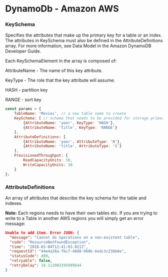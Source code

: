 # DynamoDb - Amazon AWS

### KeySchema

Specifies the attributes that make up the primary key for a table or an index. The attributes in KeySchema must also be defined in the AttributeDefinitions array. For more information, see Data Model in the Amazon DynamoDB Developer Guide.

Each KeySchemaElement in the array is composed of:

AttributeName - The name of this key attribute.

KeyType - The role that the key attribute will assume:

HASH - partition key

RANGE - sort key

```js
const params = {
    TableName: 'Movies', // a new table name to create 
    KeySchema: [ // schema that needs to be provided for storage primary key and sort key
        {AttributeName: 'year', KeyType: 'HASH'},
        {AttributeName: 'title', KeyType: 'RANGE'}
    ],
    AttributeDefinitions: [
        {AttributeName: 'year', AttributeType: 'N'},
        {AttributeName: 'title', AttributeType: 'S'}
    ],
    ProvisionedThroughput: {
        ReadCapacityUnits: 10,
        WriteCapacityUnits: 10
    }
};
``` 

### AttributeDefinitions
An array of attributes that describe the key schema for the table and indexes.

**Note:** Each regions needs to have their own tables etc. If you are trying to write to a Table in another AWS regions you will simply get an error message:

```json
Unable to add item. Error JSON: {
  "message": "Cannot do operations on a non-existent table",
  "code": "ResourceNotFoundException",
  "time": "2018-03-04T12:41:03.021Z",
  "requestId": "44e4a28a-fbc7-40d0-968b-6edc3c23bb0e",
  "statusCode": 400,
  "retryable": false,
  "retryDelay": 18.113983295099644
}
``` 